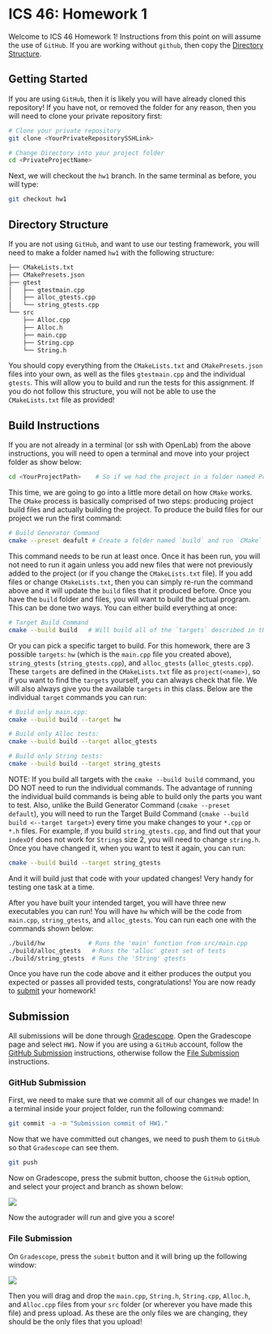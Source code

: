 # ICS 46: Homework 1

Welcome to ICS 46 Homework 1! Instructions from this point on will assume the use
of `GitHub`. If you are working without `github`, then copy the
[Directory Structure](#directory-structure).

## Getting Started

If you are using `GitHub`, then it is likely you will have already cloned this repository!
If you have not, or removed the folder for any reason, then you will need to clone your
private repository first:

```bash
# Clone your private repository
git clone <YourPrivateRepositorySSHLink>

# Change Directory into your project folder
cd <PrivateProjectName>
```

Next, we will checkout the `hw1` branch. In the same terminal as before, you will type:

```bash
git checkout hw1
```

## Directory Structure

If you are not using `GitHub`, and want to use our testing framework, you will need to make a folder
named `hw1` with the following structure:

```bash
├── CMakeLists.txt
├── CMakePresets.json
├── gtest
│   ├── gtestmain.cpp
│   ├── alloc_gtests.cpp
│   └── string_gtests.cpp
└── src
    ├── Alloc.cpp
    ├── Alloc.h
    ├── main.cpp
    ├── String.cpp
    └── String.h
```

You should copy everything from the `CMakeLists.txt` and `CMakePresets.json` files into your own,
as well as the files `gtestmain.cpp` and the individual `gtests`. This will allow you to build and run the
tests for this assignment. If you do not follow this structure, you will not be able to use the
`CMakeLists.txt` file as provided!

## Build Instructions

If you are not already in a terminal (or ssh with OpenLab) from the above instructions, you will need
to open a terminal and move into your project folder as show below:

```bash
cd <YourProjectPath>    # So if we had the project in a folder named Projects: cd Projects/CS46
```

This time, we are going to go into a little more detail on how `CMake` works. The `CMake` process is
basically comprised of two steps: producing project build files and actually building the project.
To produce the build files for our project we run the first command:

```bash
# Build Generator Command
cmake --preset deafult # Create a folder named `build` and run `CMake` to produce build files there
```

This command needs to be run at least once. Once it has been run, you will not need to run it again
unless you add new files that were not previously added to the project (or if you change the 
`CMakeLists.txt` file). If you add files or change `CMakeLists.txt`, then you can simply re-run
the command above and it will update the `build` files that it produced before. Once you have the
`build` folder and files, you will want to build the actual program. This can be done two ways.
You can either build everything at once:

```bash
# Target Build Command
cmake --build build   # Will build all of the `targets` described in the `CMake` file
```

Or you can pick a specific target to build. For this homework, there are 3 possible `targets`:
`hw` (which is the `main.cpp` file you created above), `string_gtests` (`string_gtests.cpp`), and
`alloc_gtests` (`alloc_gtests.cpp`). These `targets` are defined in the `CMakeLists.txt` file
as `project(<name>)`, so if you want to find the `targets` yourself, you can always check that
file. We will also always give you the available `targets` in this class. Below are the individual
`target` commands you can run:

```bash
# Build only main.cpp:
cmake --build build --target hw

# Build only Alloc tests:
cmake --build build --target alloc_gtests

# Build only String tests:
cmake --build build --target string_gtests
```

NOTE: If you build all targets with the `cmake --build build` command, you DO NOT need to
run the individual commands. The advantage of running the individual build commands is
being able to build only the parts you want to test. Also, unlike the Build Generator 
Command (`cmake --preset default`), you will need to run the Target Build Command 
(`cmake --build build <--target target>`) every time you make changes to your `*.cpp` or `*.h`
files. For example, if you build `string_gtests.cpp`, and find out that your `indexOf` does
not work for `Strings` size 2, you will need to change `string.h`. Once you have
changed it, when you want to test it again, you can run:

```bash
cmake --build build --target string_gtests
```

And it will build just that code with your updated changes! Very handy for testing one task
at a time.

After you have built your intended target, you will have three new executables you can run!
You will have `hw` which will be the code from `main.cpp`, `string_gtests`, and `alloc_gtests`.
You can run each one with the commands shown below:

```bash
./build/hw            # Runs the 'main' function from src/main.cpp
./build/alloc_gtests   # Runs the 'alloc' gtest set of tests
./build/string_gtests  # Runs the 'String' gtests
```

Once you have run the code above and it either produces the output you expected or passes
all provided tests, congratulations! You are now ready to [submit](#submission) your homework!

## Submission

All submissions will be done through [Gradescope](https://www.gradescope.com/). Open the Gradescope page
and select `HW1`. Now if you are using a `GitHub` account, follow the [GitHub Submission](#github-submission)
instructions, otherwise follow the [File Submission](#file-submission) instructions.

### GitHub Submission

First, we need to make sure that we commit all of our changes we made! In a terminal inside your project folder,
run the following command:

```bash
git commit -a -m "Submission commit of HW1."
```

Now that we have committed out changes, we need to push them to `GitHub` so that `Gradescope` can see them.

```bash
git push
```

Now on Gradescope, press the submit button, choose the `GitHub` option, and select your project and branch
as shown below:

![](docs/cs46_hw1_github.png)

Now the autograder will run and give you a score!

### File Submission

On `Gradescope`, press the `submit` button and it will bring up the following window:

![](docs/submit_files.png)

Then you will drag and drop the `main.cpp`, `String.h`, `String.cpp`, `Alloc.h`, and `Alloc.cpp` files from your `src` folder
(or wherever you have made this file) and press upload. As these are the only files we are changing, they
should be the only files that you upload!
